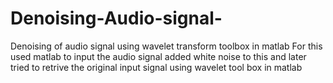 # Denoising-Audio-signal-
Denoising of audio signal using wavelet transform toolbox in matlab 
For this used matlab to input the audio signal added white noise to this and later tried to retrive the original input signal using wavelet tool box in matlab 
